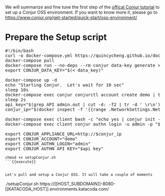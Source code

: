 
We will summarize and fine tune the first step of the [offical Conjur tutorial](https://www.conjur.org/get-started/quick-start/oss-environment/) to set up a Conjur OSS environment.  If you want to know more it, please go to https://www.conjur.org/get-started/quick-start/oss-environment/


# Prepare the Setup script

<pre class="file" data-filename="setupConjur.sh" data-target="replace">#!/bin/bash
curl -o docker-compose.yml https://quincycheng.github.io/docker-compose.quickstart.yml
docker-compose pull
docker-compose run --no-deps --rm conjur data-key generate > data_key
export CONJUR_DATA_KEY="$(< data_key)"

docker-compose up -d 
echo "Starting Conjur.  Let's wait for 10 sec"
sleep 10s
docker-compose exec conjur conjurctl account create demo | tee admin.out
sleep 2s
api_key="$(grep API admin.out | cut -d: -f2 | tr -d ' \r\n')"
conjur_ip="$(docker inspect -f '{{range .NetworkSettings.Networks}}{{.IPAddress}}{{end}}' tutorial_conjur_1 )"

docker-compose exec client bash -c "echo yes | conjur init -u $1 -a demo"
docker-compose exec client conjur authn login -u admin -p "$api_key"

export CONJUR_APPLIANCE_URL=http://$conjur_ip
export CONJUR_ACCOUNT="demo"
export CONJUR_AUTHN_LOGIN="admin"
export CONJUR_AUTHN_API_KEY="$api_key"
</pre>

```
chmod +x setupConjur.sh
```{{execute}}


Let's pull and setup a Conjur OSS. It will take a couple of moments 
```
./setupConjur.sh https://[[HOST_SUBDOMAIN]]-8080-[[KATACODA_HOST]].environments.katacoda.com/
```{{execute}}

